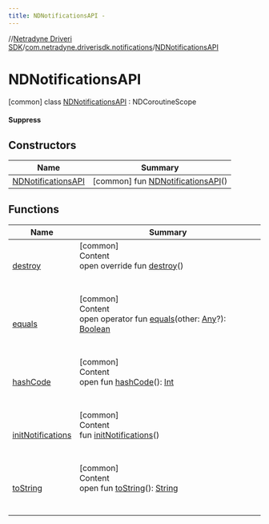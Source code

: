 ```yaml
---
title: NDNotificationsAPI -
---
```

//[Netradyne Driveri SDK](../../index.md)/[com.netradyne.driverisdk.notifications](../index.md)/[NDNotificationsAPI](index.md)



# NDNotificationsAPI  
 [common] class [NDNotificationsAPI](index.md) : NDCoroutineScope

#### Suppress  
   


## Constructors  
  
|  Name|  Summary| 
|---|---|
| <a name="com.netradyne.driverisdk.notifications/NDNotificationsAPI/NDNotificationsAPI/#/PointingToDeclaration/"></a>[NDNotificationsAPI](-n-d-notifications-a-p-i.md)| <a name="com.netradyne.driverisdk.notifications/NDNotificationsAPI/NDNotificationsAPI/#/PointingToDeclaration/"></a> [common] fun [NDNotificationsAPI](-n-d-notifications-a-p-i.md)()   <br>


## Functions  
  
|  Name|  Summary| 
|---|---|
| <a name="com.netradyne.driverisdk.notifications/NDNotificationsAPI/destroy/#/PointingToDeclaration/"></a>[destroy](destroy.md)| <a name="com.netradyne.driverisdk.notifications/NDNotificationsAPI/destroy/#/PointingToDeclaration/"></a>[common]  <br>Content  <br>open override fun [destroy](destroy.md)()  <br><br><br>
| <a name="kotlin/Any/equals/#kotlin.Any?/PointingToDeclaration/"></a>[equals](../../com.netradyne.driverisdk.video/-n-d-video-a-p-i/index.md#%5Bkotlin%2FAny%2Fequals%2F%23kotlin.Any%3F%2FPointingToDeclaration%2F%5D%2FFunctions%2F-1360578461)| <a name="kotlin/Any/equals/#kotlin.Any?/PointingToDeclaration/"></a>[common]  <br>Content  <br>open operator fun [equals](../../com.netradyne.driverisdk.video/-n-d-video-a-p-i/index.md#%5Bkotlin%2FAny%2Fequals%2F%23kotlin.Any%3F%2FPointingToDeclaration%2F%5D%2FFunctions%2F-1360578461)(other: [Any](https://kotlinlang.org/api/latest/jvm/stdlib/kotlin/-any/index.html)?): [Boolean](https://kotlinlang.org/api/latest/jvm/stdlib/kotlin/-boolean/index.html)  <br><br><br>
| <a name="kotlin/Any/hashCode/#/PointingToDeclaration/"></a>[hashCode](../../com.netradyne.driverisdk.video/-n-d-video-a-p-i/index.md#%5Bkotlin%2FAny%2FhashCode%2F%23%2FPointingToDeclaration%2F%5D%2FFunctions%2F-1360578461)| <a name="kotlin/Any/hashCode/#/PointingToDeclaration/"></a>[common]  <br>Content  <br>open fun [hashCode](../../com.netradyne.driverisdk.video/-n-d-video-a-p-i/index.md#%5Bkotlin%2FAny%2FhashCode%2F%23%2FPointingToDeclaration%2F%5D%2FFunctions%2F-1360578461)(): [Int](https://kotlinlang.org/api/latest/jvm/stdlib/kotlin/-int/index.html)  <br><br><br>
| <a name="com.netradyne.driverisdk.notifications/NDNotificationsAPI/initNotifications/#/PointingToDeclaration/"></a>[initNotifications](init-notifications.md)| <a name="com.netradyne.driverisdk.notifications/NDNotificationsAPI/initNotifications/#/PointingToDeclaration/"></a>[common]  <br>Content  <br>fun [initNotifications](init-notifications.md)()  <br><br><br>
| <a name="kotlin/Any/toString/#/PointingToDeclaration/"></a>[toString](../../com.netradyne.driverisdk.video/-n-d-video-a-p-i/index.md#%5Bkotlin%2FAny%2FtoString%2F%23%2FPointingToDeclaration%2F%5D%2FFunctions%2F-1360578461)| <a name="kotlin/Any/toString/#/PointingToDeclaration/"></a>[common]  <br>Content  <br>open fun [toString](../../com.netradyne.driverisdk.video/-n-d-video-a-p-i/index.md#%5Bkotlin%2FAny%2FtoString%2F%23%2FPointingToDeclaration%2F%5D%2FFunctions%2F-1360578461)(): [String](https://kotlinlang.org/api/latest/jvm/stdlib/kotlin/-string/index.html)  <br><br><br>

